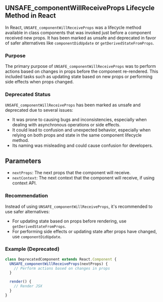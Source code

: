 ## UNSAFE_componentWillReceiveProps Lifecycle Method in React

In React, `UNSAFE_componentWillReceiveProps` was a lifecycle method available in class components that was invoked just before a component received new props. It has been marked as unsafe and deprecated in favor of safer alternatives like `componentDidUpdate` or `getDerivedStateFromProps`.

### Purpose

The primary purpose of `UNSAFE_componentWillReceiveProps` was to perform actions based on changes in props before the component re-rendered. This included tasks such as updating state based on new props or performing side effects when props changed.

### Deprecated Status

`UNSAFE_componentWillReceiveProps` has been marked as unsafe and deprecated due to several issues:

- It was prone to causing bugs and inconsistencies, especially when dealing with asynchronous operations or side effects.
- It could lead to confusion and unexpected behavior, especially when relying on both props and state in the same component lifecycle method.
- Its naming was misleading and could cause confusion for developers.

## Parameters

- `nextProps`: The next props that the component will receive.
- `nextContext`: The next context that the component will receive, if using context API.

### Recommendation

Instead of using `UNSAFE_componentWillReceiveProps`, it's recommended to use safer alternatives:

- For updating state based on props before rendering, use `getDerivedStateFromProps`.
- For performing side effects or updating state after props have changed, use `componentDidUpdate`.

### Example (Deprecated)

```jsx
class DeprecatedComponent extends React.Component {
  UNSAFE_componentWillReceiveProps(nextProps) {
    // Perform actions based on changes in props
  }

  render() {
    // Render JSX
  }
}
```
